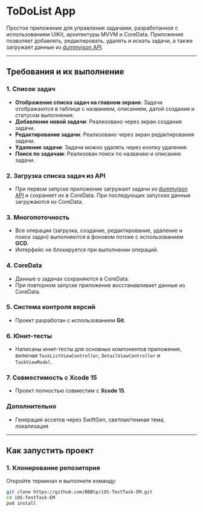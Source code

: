# ToDoList App

Простое приложение для управления задачами, разработанное с использованием UIKit, архитектуры MVVM и CoreData. Приложение позволяет добавлять, редактировать, удалять и искать задачи, а также загружает данные из [dummyjson API](https://dummyjson.com/todos).

---

## Требования и их выполнение

### 1. Список задач
- **Отображение списка задач на главном экране**: Задачи отображаются в таблице с названием, описанием, датой создания и статусом выполнения.
- **Добавление новой задачи**: Реализовано через экран создания задачи.
- **Редактирование задачи**: Реализовано через экран редактирования задачи.
- **Удаление задачи**: Задачи можно удалять через кнопку удаления.
- **Поиск по задачам**: Реализован поиск по названию и описанию задачи.

### 2. Загрузка списка задач из API
- При первом запуске приложение загружает задачи из [dummyjson API](https://dummyjson.com/todos) и сохраняет их в CoreData. При последующих запусках данные загружаются из CoreData.

### 3. Многопоточность
- Все операции (загрузка, создание, редактирование, удаление и поиск задач) выполняются в фоновом потоке с использованием **GCD**.
- Интерфейс не блокируется при выполнении операций.

### 4. CoreData
- Данные о задачах сохраняются в CoreData.
- При повторном запуске приложение восстанавливает данные из CoreData.

### 5. Система контроля версий
- Проект разработан с использованием **Git**.

### 6. Юнит-тесты
- Написаны юнит-тесты для основных компонентов приложения, включая `TaskListViewController`, `DetailViewController` и `TaskViewModel`.

### 7. Совместимость с Xcode 15
- Проект полностью совместим с **Xcode 15**.
### Дополнительно
- Генерация ассетов через SwiftGen, светлая/темная тема, локализация 
---

## Как запустить проект

### 1. Клонирование репозитория
Откройте терминал и выполните команду:
```bash
git clone https://github.com/BBBtp/iOS-TestTask-EM.git
cd iOS-TestTask-EM
pod install
